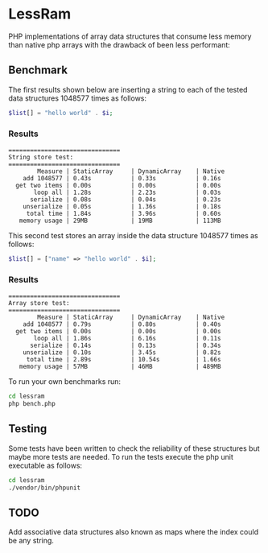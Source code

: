 # LessRam

PHP implementations of array data structures that consume less memory
than native php arrays with the drawback of been less performant:

## Benchmark

The first results shown below are inserting a string to each of the tested 
data structures 1048577 times as follows:

```php
$list[] = "hello world" . $i;
```

### Results

```
===============================
String store test:
===============================
        Measure | StaticArray     | DynamicArray    | Native         
    add 1048577 | 0.43s           | 0.33s           | 0.16s          
  get two items | 0.00s           | 0.00s           | 0.00s          
       loop all | 1.28s           | 2.23s           | 0.03s          
      serialize | 0.08s           | 0.04s           | 0.23s          
    unserialize | 0.05s           | 1.36s           | 0.18s          
     total time | 1.84s           | 3.96s           | 0.60s          
   memory usage | 29MB            | 19MB            | 113MB        
```

This second test stores an array inside the data structure 1048577 times 
as follows:

```php
$list[] = ["name" => "hello world" . $i];
```

### Results

```
===============================
Array store test:
===============================
        Measure | StaticArray     | DynamicArray    | Native         
    add 1048577 | 0.79s           | 0.80s           | 0.40s          
  get two items | 0.00s           | 0.00s           | 0.00s          
       loop all | 1.86s           | 6.16s           | 0.11s          
      serialize | 0.14s           | 0.13s           | 0.34s          
    unserialize | 0.10s           | 3.45s           | 0.82s          
     total time | 2.89s           | 10.54s          | 1.66s          
   memory usage | 57MB            | 46MB            | 489MB              
```

To run your own benchmarks run:

```sh
cd lessram
php bench.php
```

## Testing

Some tests have been written to check the reliability of these structures but 
maybe more tests are needed. To run the tests execute the php unit executable 
as follows:

```sh
cd lessram
./vendor/bin/phpunit
```

## TODO

Add associative data structures also known as maps where the index could
be any string.